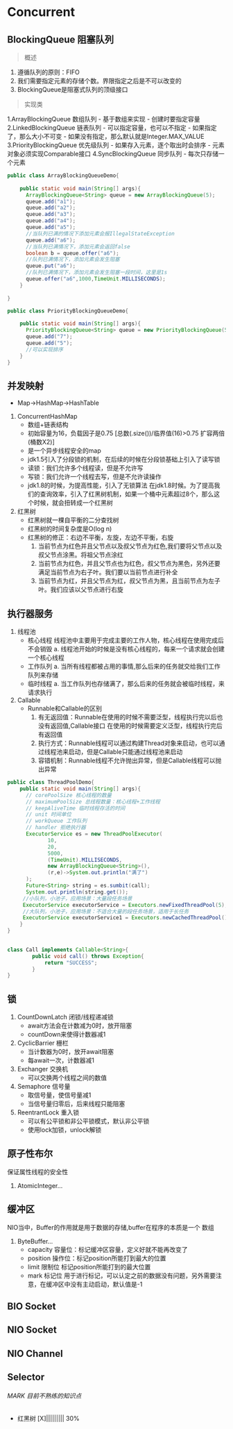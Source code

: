 # Concurrent

## BlockingQueue 阻塞队列
> 概述

1. 遵循队列的原则：FIFO
2. 我们需要指定元素的存储个数。界限指定之后是不可以改变的
3. BlockingQueue是阻塞式队列的顶级接口
> 实现类

1.ArrayBlockingQueue 数组队列
    - 基于数组来实现
    - 创建时要指定容量
2.LinkedBlockingQueue 链表队列
    - 可以指定容量，也可以不指定
    - 如果指定了，那么大小不可变
    - 如果没有指定，那么默认就是Integer.MAX_VALUE
3.PriorityBlockingQueue 优先级队列
    - 如果存入元素，逐个取出时会排序
    - 元素对象必须实现Comparable接口
4.SyncBlockingQueue 同步队列
    - 每次只存储一个元素
```java
public class ArrayBlockingQueueDemo{
    
    public static void main(String[] args){
      ArrayBlockingQueue<String> queue = new ArrayBlockingQueue(5);
      queue.add("a1");
      queue.add("a2");
      queue.add("a3");
      queue.add("a4");
      queue.add("a5");
      //当队列已满的情况下添加元素会报IllegalStateException
      queue.add("a6");
      //当队列已满情况下，添加元素会返回false
      boolean b = queue.offer("a6");
      //队列已满情况下，添加元素会发生阻塞
      queue.put("a6");
      //队列已满情况下，添加元素会发生阻塞一段时间，这里是1s
      queue.offer("a6",1000,TimeUnit.MILLISECONDS);
    }
    
} 

public class PriorityBlockingQueueDemo{
    
    public static void main(String[] args){
      PriorityBlockingQueue<String> queue = new PriorityBlockingQueue(5);
      queue.add("7");
      queue.add("5");
      //可以实现排序
    }
}
```
## 并发映射
- Map->HashMap->HashTable
1. ConcurrentHashMap
    - 数组+链表结构
    - 初始容量为16，负载因子是0.75 [总数(.size())/临界值(16)>0.75 扩容两倍(桶数X2)]
    - 是一个异步线程安全的map
    - jdk1.5引入了分段锁的机制，在后续的时候在分段锁基础上引入了读写锁
    - 读锁：我们允许多个线程读，但是不允许写
    - 写锁：我们允许一个线程去写，但是不允许读操作
    - jdk1.8的时候，为提高性能，引入了无锁算法
在jdk1.8时候。为了提高我们的查询效率，引入了红黑树机制，如果一个桶中元素超过8个，那么这个时候，就会扭转成一个红黑树
2. 红黑树
    - 红黑树就一棵自平衡的二分查找树
    - 红黑树的时间复杂度是O(log n)
    - 红黑树的修正：右边不平衡，左旋，左边不平衡，右旋
        1. 当前节点为红色并且父节点以及叔父节点为红色,我们要将父节点以及叔父节点涂黑。将祖父节点涂红
        2. 当前节点为红色，并且父节点也为红色，叔父节点为黑色，另外还要满足当前节点为右子叶。我们要以当前节点进行补全
        3. 当前节点为红，并且父节点为红，叔父节点为黑，且当前节点为左子叶。我们应该以父节点进行右旋
##  执行器服务
1. 线程池
    - 核心线程
    线程池中主要用于完成主要的工作人物，核心线程在使用完成后不会销毁
        a. 线程池开始的时候是没有核心线程的，每来一个请求就会创建一个核心线程
    - 工作队列
        a. 当所有线程都被占用的事情,那么后来的任务就交给我们工作队列来存储
    - 临时线程
        a. 当工作队列也存储满了，那么后来的任务就会被临时线程，来请求执行
2. Callable
    - Runnable和Callable的区别
        1. 有无返回值：Runnable在使用的时候不需要泛型，线程执行完以后也没有返回值,Callable接口
        在使用的时候需要定义泛型，线程执行完后有返回值
        2. 执行方式：Runnable线程可以通过构建Thread对象来启动，也可以通过线程池来启动，但是Callable只能通过线程池来启动
        3. 容错机制：Runnable线程不允许抛出异常，但是Callable线程可以抛出异常
```java
public class ThreadPoolDemo{
    public static void main(String[] args){
      // corePoolSize 核心线程的数量
      // maximumPoolSize 总线程数量：核心线程+工作线程
      // keepAliveTime 临时线程存活的时间
      // unit 时间单位
      // workQueue 工作队列
      // handler 拒绝执行器
      ExecutorService es = new ThreadPoolExecutor(
             10,
             20,
             5000,
             (TimeUnit).MILLISECONDS,
             new ArrayBlockingQueue<String>(),
             (r,e)->System.out.println("满了")
      );
      Future<String> string = es.sumbit(call);
      System.out.println(string.get());
     //小队列，小池子，应用场景：大量段任务场景
     ExecutorService executorService = Executors.newFixedThreadPool(5);
     //大队列，小池子，应用场景：不适合大量的段任务场景，适用于长任务
     ExecutorService executorService1 = Executors.newCachedThreadPool();
    }
}

   
class Call implements Callable<String>{
        public void call() throws Exception{
            return "SUCCESS";
        }
}

```
## 锁
1. CountDownLatch 闭锁/线程递减锁
    - await方法会在计数减为0时，放开阻塞
    - countDown来使得计数器减1
2. CyclicBarrier 栅栏
    - 当计数器为0时，放开await阻塞
    - 每await一次，计数器减1
3. Exchanger 交换机
    - 可以交换两个线程之间的数值
4. Semaphore 信号量
    - 取信号量，使信号量减1
    - 当信号量归零后，后来线程只能阻塞
5. ReentrantLock 重入锁
    - 可以有公平锁和非公平锁模式，默认非公平锁
    - 使用lock加锁，unlock解锁
## 原子性布尔
保证属性线程的安全性
1. AtomicInteger...
## 缓冲区
NIO当中，Buffer的作用就是用于数据的存储,buffer在程序的本质是一个
数组
1. ByteBuffer...
    - capacity 容量位：标记缓冲区容量，定义好就不能再改变了
    - position 操作位：标记position所能打到最大的位置
    - limit 限制位 标记position所能打到的最大位置
    - mark 标记位 用于进行标记，可以认定之前的数据没有问题，另外需要注意，在缓冲区中没有主动启动，默认值是-1

## BIO Socket
## NIO Socket
## NIO Channel
## Selector

###### MARK 目前不熟练的知识点
- 红黑树 [X]|||||||||              30%